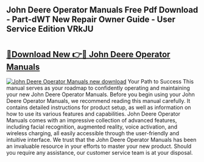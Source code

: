 ## John Deere Operator Manuals Free Pdf Download - Part-dWT New Repair Owner Guide - User Service Edition VRkJU

# <h2><a href="http://bc90231.oget.top/?id=John+Deere+Operator+Manuals">🔗Download New 👉🔴 John Deere Operator Manuals</a></h2>

[![John Deere Operator Manuals new download](https://i.imgur.com/5g1atiW.png)](http://bc90231.oget.top/?id=John+Deere+Operator+Manuals)
Your Path to Success This manual serves as your roadmap to confidently operating and maintaining your new John Deere Operator Manuals. Before you begin using your John Deere Operator Manuals, we recommend reading this manual carefully. It contains detailed instructions for product setup, as well as information on how to use its various features and capabilities. John Deere Operator Manuals comes with an impressive collection of advanced features, including facial recognition, augmented reality, voice activation, and wireless charging, all easily accessible through the user-friendly and intuitive interface. We trust that the John Deere Operator Manuals has been an invaluable resource in your efforts to master your new product. Should you require any assistance, our customer service team is at your disposal.
